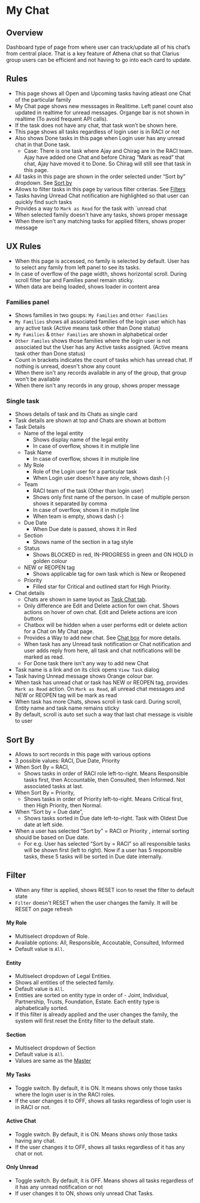 # My Chat

## Overview

Dashboard type of page from where user can track/update all of his chat’s from central place.  That is a key feature of Athena chat so that Clarius group users can be efficient and not having to go into each card to update.

## Rules

- This page shows all Open and Upcoming tasks having atleast one Chat of the particular family
- My Chat page shows new messsages in Realitime. Left panel count also updated in realtime for unread messages. Organge bar is not shown in realtime (To avoid frequent API calls).
- If the task does not have any chat, that task won’t be shown here. 
- This page shows all tasks regardless of login user is in RACI or not 
- Also shows Done tasks in this page when Login user has any unread chat in that Done task.
  - Case: There is one task where Ajay and Chirag are in the RACI team. Ajay have added one Chat and before Chirag “Mark as read” that chat, Ajay have moved it to Done. So Chirag will still see that task in this page.
- All tasks in this page are shown in the order selected under “Sort by” dropdown. See [Sort by](#sort-by)
- Allows to filter tasks in this page by various filter criterias. See [Filters](#filter)
- Tasks having Unread Chat notification are highlighted so that user can quickly find such tasks
- Provides a way to `Mark as Read` for the task with `unread chat
- When selected family doesn't have any tasks, shows proper message
- When there isn't any matching tasks for applied filters, shows proper message

## UX Rules

- When this page is accessed, no family is selected by default. User has to select any family from left panel to see its tasks. 
- In case of overflow of the page width, shows horizontal scroll. During scroll filter bar and Families panel remain sticky.
- When data are being loaded, shows loader in content area

### Families panel

- Shows families in two goups: `My Families` and `Other Families`
- `My Families` shows all associated families of the login user which has any active task (Active means task other than Done status)
- `My Families` & `Other Families` are shown in alphabetical order
- `Other Familes` shows those families where the login user is not associated but the User has any Active tasks assigned. (Active means task other than Done status)
- Count in brackets indicates the count of tasks which has unread chat. If nothing is unread, doesn't show any count
- When there isn't any records available in any of the group, that group won't be available
- When there isn't any records in any group, shows proper message

### Single task

- Shows details of task and its Chats as single card
- Task details are shown at top and Chats are shown at bottom
- Task Details
  - Name of the legal entity
    - Shows display name of the legal entity
    - In case of overflow, shows it in mutiple line
  - Task Name
    - In case of overflow, shows it in mutiple line
  - My Role
    - Role of the Login user for a particular task
    - When Login user doesn't have any role, shows dash (-)
  - Team
    - RACI team of the task (Other than login user)
    - Shows only first name of the person. In case of multiple person shows it separated by comma
    - In case of overflow, shows it in mutiple line
    - When team is empty, shows dash (-)
  - Due Date
    - When Due date is passed, shows it in Red
  - Section
    - Shows name of the section in a tag style
  - Status
    - Shows BLOCKED in red, IN-PROGRESS in green and ON HOLD in golden colour 
  - NEW or REOPEN tag
    - Shows applicable tag for own task which is New or Reopened
  - Priority
    - Filled star for Critical and outlined start for High Priority. 
- Chat details
  - Chats are shown in same layout as [Task Chat tab](./chat.md#browse-chat-of-a-single-task-chat-tab-on-task-view-dialog). 
  - Only difference are Edit and Delete action for own chat. Shows actions on hover of own chat.  Edit and Delete actions are icon buttons
  - Chatbox will be hidden when a user performs edit or delete action for a Chat on My Chat page.
  - Provides a Way to add new chat. See [Chat box](./chat.md#chat-box-ui-component) for more details. 
  - When task has any Unread task notification or Chat notification and user adds reply from here, all task and chat notifications will be marked as read.
  - For Done task there isn't any way to add new Chat
- Task name is a link and on its click opens `View Task` dialog
- Task having Unread message shows Orange colour bar.
- When task has unread chat or task has NEW or REOPEN tag, provides `Mark as Read` action. On `Mark as Read`, all unread chat messages and NEW or REOPEN tag will be mark as read 
- When task has more Chats, shows scroll in task card. During scroll, Entity name and task name remains sticky
- By default, scroll is auto set such a way that last chat message is visible to user

## Sort By

- Allows to sort records in this page with various options
- 3 possible values: RACI, Due Date, Priority
- When Sort By = RACI, 
  - Shows tasks in order of RACI role left-to-right. Means Responsible tasks first, then Accountable, then Consulted, then Informed.  Not associated tasks at last.
- When Sort By = Priority, 
  - Shows tasks in order of Priority left-to-right. Means Critical first, then High Priority, then Normal. 
- When “Sort by = Due date”, 
  - Shows tasks sorted in Due date left-to-right. Task with Oldest Due date at left side.
- When a user has selected  “Sort by” = RACI or Priority , internal sorting should be based on Due date.
  - For e.g. User has selected “Sort by = RACI” so all responsible tasks will be shown first (left to right). Now if a user has 5 responsible tasks, these 5 tasks will be sorted in Due date internally. 



## Filter

- When any filter is applied, shows RESET icon to reset the filter to default state
- `Filter` doesn't RESET when the user changes the family. It will be RESET on page refresh

#### My Role

- Multiselect dropdown of Role. 
- Available options: All, Responsible, Accoutable, Consulted, Informed
- Default value is `All`. 

#### Entity

- Multiselect dropdown of Legal Entities. 
- Shows all entities of the selected family. 
- Default value is `All`.
- Entities are sorted on entity type in order of - Joint, Individual, Partnership, Trusts, Foundation, Estate. Each entity type is alphabetically sorted.
- If this filter is already applied and the user changes the family, the system will first reset the Entity filter to the default state. 

#### Section

- Multiselect dropdown of Section
- Default value is `All`. 
- Values are same as the [Master](../tasks/task-instance.md#section-master)

#### My Tasks

- Toggle switch. By default, it is ON. It means shows only those tasks where the login user is in the RACI roles.
- If the user changes it to OFF, shows all tasks regardless of login user is in RACI or not.

#### Active Chat

- Toggle switch. By default, it is ON. Means shows only those tasks having any chat.
- If the user changes it to OFF, shows all tasks regardless of it has any chat or not.

#### Only Unread

- Toggle switch. By default, it is OFF. Means shows all tasks regardless of it has any unread notification or not
- If user changes it to ON, shows only unread Chat Tasks.

